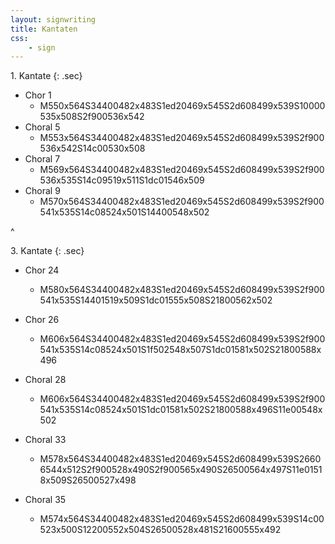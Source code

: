 ```yaml
---
layout: signwriting
title: Kantaten
css:
    - sign
---
```


<style>
  .sec {
    font-size: x-large;
    margin: 0.3em;
  }
</style>  

<!--
https://www.signbank.org/signpuddle2.0/searchword.php
https://www.sutton-signwriting.io/signmaker
-->

1\. Kantate
{: .sec}

- Chor 1
  + M550x564S34400482x483S1ed20469x545S2d608499x539S10000535x508S2f900536x542  
- Choral 5
  + M553x564S34400482x483S1ed20469x545S2d608499x539S2f900536x542S14c00530x508
- Choral 7
  + M569x564S34400482x483S1ed20469x545S2d608499x539S2f900536x535S14c09519x511S1dc01546x509
- Choral 9
  + M570x564S34400482x483S1ed20469x545S2d608499x539S2f900541x535S14c08524x501S14400548x502

^ 

3\. Kantate
{: .sec} 

- Chor 24
  + M580x564S34400482x483S1ed20469x545S2d608499x539S2f900541x535S14401519x509S1dc01555x508S21800562x502
- Chor 26
  + M606x564S34400482x483S1ed20469x545S2d608499x539S2f900541x535S14c08524x501S1f502548x507S1dc01581x502S21800588x496

- Choral 28
  + M606x564S34400482x483S1ed20469x545S2d608499x539S2f900541x535S14c08524x501S1dc01581x502S21800588x496S11e00548x502
- Choral 33
  + M578x564S34400482x483S1ed20469x545S2d608499x539S26606544x512S2f900528x490S2f900565x490S26500564x497S11e01518x509S26500527x498
- Choral 35
  + M574x564S34400482x483S1ed20469x545S2d608499x539S14c00523x500S12200552x504S26500528x481S21600555x492
